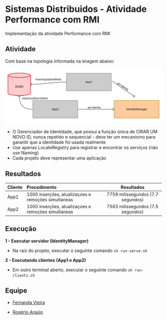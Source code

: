 # Sistemas Distribuidos - Atividade Performance com RMI
Implementação da atividade Performance com RMI

## Atividade
 Com base na topologia informada na imagem abaixo:

![Alt text](./topologia.png "Topologia")

- O Gerenciador de Identidade, que possui a função única de CRIAR UM NOVO ID, nunca repetido e sequencial - deve ter um mecanismo para garantir que a identidade foi usada realmente
- Use apenas LocateRegistry para registrar e encontrar os serviços (não use Naming)
- Cada projeto deve representar uma aplicação

## Resultados
| Cliente          | Procedimento                   | Resultados   |
| ------------- |:--------------------------| :----------:|
| App1     | 1000 inserções, atualizaçoes e remoções simultaneas | 7759 milissegundos (7.7 segundos) |
| App2     | 1000 inserções, atualizaçoes e remoções simultaneas | 7583 milissegundos (7.5 segundos) |


## Execução

**1 - Executar servidor (IdentityManager)**
- Na raiz do projeto, executar o seguinte comando `sh run-serve.sh`

**2 - Executando clientes (App1 e App2)**
- Em outro terminal aberto, executar o seguinte comando `sh run-clients.sh`


## Equipe
* [Fernanda Vieira](https://github.com/fernandasj) 

* [Rogério Araújo](https://github.com/rodgeraraujo) 
